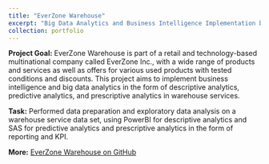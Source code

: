 ```yaml
---
title: "EverZone Warehouse"
excerpt: "Big Data Analytics and Business Intelligence Implementation based on Warehouse Service Data using Microsoft Power BI and SAS.<br><br><img src='/images/EverZone Warehouse - Power BI.jpg' style='width:auto; height: 200px'> <img src='/images/EverZone Warehouse - SAS 2.jpg' style='width:auto; height: 200px'>"
collection: portfolio
---
```


**Project Goal:** EverZone Warehouse is part of a retail and technology-based multinational company called EverZone Inc., with a wide range of products and services as well as offers for various used products with tested conditions and discounts. This project aims to implement business intelligence and big data analytics in the form of descriptive analytics, predictive analytics, and prescriptive analytics in warehouse services. 

**Task:** Performed data preparation and exploratory data analysis on a warehouse service data set, using PowerBI for descriptive analytics and SAS for predictive analytics and prescriptive analytics in the form of reporting and KPI.

**More:** [EverZone Warehouse on GitHub](https://github.com/antonettekelly/EverZone-Warehouse)
